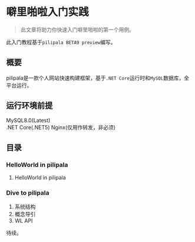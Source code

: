# 噼里啪啦入门实践

> 此文章将助力你快速入门噼里啪啦的第一个用例。

此入门教程基于`pilipala BETA9 preview`编写。

## 概要

pilipala是一款个人网站快速构建框架，基于`.NET Core`运行时和`MySQL`数据库，全平台运行。

## 运行环境前提

MySQL8.0(Latest)  
.NET Core(.NET5)
Nginx(仅用作转发，非必须)

## 目录

### HelloWorld in pilipala

1. HelloWorld in pilipala

### Dive to pilipala

1. 系统结构
2. 概念导引
3. WL API

待续。
